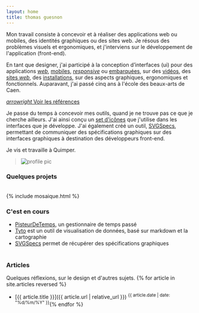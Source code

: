 ```yaml
---
layout: home
title: thomas guesnon
---
```


Mon travail consiste à concevoir et à réaliser des applications web ou mobiles, des identités graphiques ou des sites web. Je résous des problèmes visuels et ergonomiques, et j'interviens sur le développement de l'application (front-end).

En tant que designer, j'ai participé à la conception d’interfaces (ui) pour des applications [*web*]({{site.url}}/projects/suez-design-system "Suez Aquadvanced"), [mobiles]({{site.url}}/projects/efb "Electronic Flight bag"), [*responsive*]({{site.url}}/projects/hug "Yoodo pour Arkadin") ou [embarquées]({{site.url}}/projects/avionics-2020 "Avionics 2020"), sur des [vidéos]({{sites.url}}/projects/motion "Motion 2018"), des [sites *web*]({{site.url}}/projects/restlet-website "Restlet website"), des [installations]({{sites.url}}/projects/ez-go "Ez Go pour Renault"), sur des aspects graphiques, ergonomiques et fonctionnels. Auparavant, j'ai passé cinq ans à l'école des beaux-arts de Caen. 

[<i class="ico ico-medium">arrowright</i>&nbsp;Voir les références](/references)

Je passe du temps à concevoir mes outils, quand je ne trouve pas ce que je cherche ailleurs. J'ai ainsi conçu un [set d'icônes](http://platform.thomasguesnon.net/pajeweic/) que j'utilise dans les interfaces que je développe. J'ai également créé un outil, [SVGSpecs](https://framagit.org/patjennings/svg-specifications "SVG Speccs"), permettant de communiquer des spécifications graphiques sur des interfaces graphiques à destination des développeurs front-end.

Je vis et travaille à Quimper.

> ![profile pic](/assets/images/profile-picture.jpg)


### Quelques projets ###
<br/>
{% include mosaique.html %}

### C'est en cours ###

- [PisteurDeTemps]({{site.url}}/pisteur-temps "Pisteur de temps"), un gestionnaire de temps passé
- [Tyto](http://tyto.thomasguesnon.net "Tyto") est un outil de visualisation de données, basé sur markdown et la cartographie
- [SVGSpecs]({{site.url}}/articles/2019/03/06/2019-03-07-inkscape.html#spécification-dinterface "SVG Specs") permet de récupérer des spécifications graphiques
<br/><br/>

### Articles ###
Quelques réflexions, sur le design et d'autres sujets.
{% for article in site.articles reversed %}
- [{{ article.title }}]({{ article.url | relative_url }}) <sup>{{ article.date | date: "%d/%m/%Y" }}</sup>{% endfor %}
